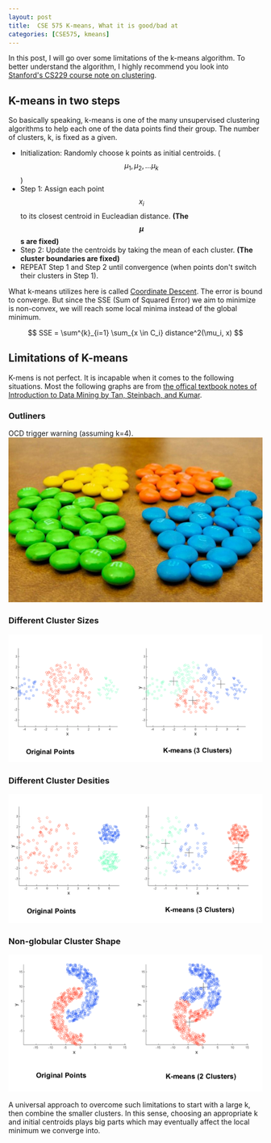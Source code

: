 ```yaml
---
layout: post
title:  CSE 575 K-means, What it is good/bad at
categories: [CSE575, kmeans]
---
```


In this post, I will go over some limitations of the k-means algorithm. To better understand the algorithm, I highly recommend you look into [Stanford's CS229 course note on clustering](http://cs229.stanford.edu/notes/cs229-notes7a.pdf).

## K-means in two steps

So basically speaking, k-means is one of the many unsupervised clustering algorithms to help each one of the data points find their group. The number of clusters, k, is fixed as a given.

* Initialization: Randomly choose k points as initial centroids. ($$\mu_1, \mu_2, ... \mu_k$$)
* Step 1: Assign each point $$x_i$$ to its closest centroid in Eucleadian distance. **(The $$\mu$$s are fixed)**
* Step 2: Update the centroids by taking the mean of each cluster. **(The cluster boundaries are fixed)**
* REPEAT Step 1 and Step 2 until convergence (when points don't switch their clusters in Step 1).

What k-means utilizes here is called [Coordinate Descent](https://en.wikipedia.org/wiki/Coordinate_descent). The error is bound to converge. But since the SSE (Sum of Squared Error) we aim to minimize is non-convex, we will reach some local minima instead of the global minimum.

$$
SSE = \sum^{k}_{i=1} \sum_{x \in C_i} distance^2(\mu_i, x)
$$

## Limitations of K-means

K-mens is not perfect. It is incapable when it comes to the following situations. Most the following graphs are from [the offical textbook notes of Introduction to Data Mining by Tan, Steinbach, and Kumar](https://www-users.cs.umn.edu/~kumar001/dmbook/slides/chap7_basic_cluster_analysis.pdf).

### Outliners
OCD trigger warning (assuming k=4).
![](..\images\ocd.jpg)

### Different Cluster Sizes
![](..\images\k-means-size.png)

### Different Cluster Desities
![](..\images\k-means-density.png)

### Non-globular Cluster Shape
![](..\images\k-means-shape.png)

A universal approach to overcome such limitations to start with a large k, then combine the smaller clusters. In this sense, choosing an appropriate k and initial centroids plays big parts which may eventually affect the local minimum we converge into.